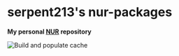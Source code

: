 # serpent213's nur-packages

**My personal [NUR](https://github.com/nix-community/NUR) repository**

![Build and populate cache](https://github.com/serpent213/nur-packages/workflows/Build%20and%20populate%20cache/badge.svg)

